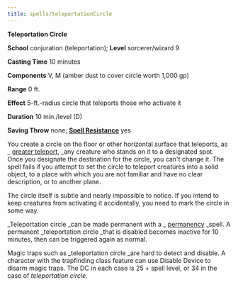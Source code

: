 ```yaml
---
title: spells/teleportationCircle
---
```

 **Teleportation Circle**

**School** conjuration (teleportation); **Level** sorcerer/wizard 9

**Casting Time** 10 minutes

**Components** V, M (amber dust to cover circle worth 1,000 gp)

**Range** 0 ft.

**Effect** 5-ft.-radius circle that teleports those who activate it

**Duration** 10 min./level (D)

**Saving Throw** none; **[Spell Resistance](../glossary.md#_spell-resistance)** yes

You create a circle on the floor or other horizontal surface that teleports, as _ [greater teleport](teleport.md#_teleport-greater), _any creature who stands on it to a designated spot. Once you designate the destination for the circle, you can't change it. The spell fails if you attempt to set the circle to teleport creatures into a solid object, to a place with which you are not familiar and have no clear description, or to another plane.

The circle itself is subtle and nearly impossible to notice. If you intend to keep creatures from activating it accidentally, you need to mark the circle in some way.

_Teleportation circle _can be made permanent with a _ [permanency](permanency.md#_permanency) _spell. A permanent _teleportation circle _that is disabled becomes inactive for 10 minutes, then can be triggered again as normal.

Magic traps such as _teleportation circle _are hard to detect and disable. A character with the trapfinding class feature can use Disable Device to disarm magic traps. The DC in each case is 25 + spell level, or 34 in the case of _teleportation circle_.

